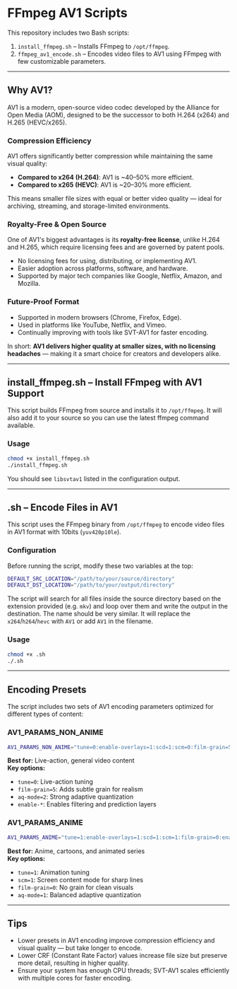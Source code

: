 # FFmpeg AV1 Scripts

This repository includes two Bash scripts:

1. `install_ffmpeg.sh` – Installs FFmpeg to `/opt/ffmpeg`.
2. `ffmpeg_av1_encode.sh` – Encodes video files to AV1 using FFmpeg with few customizable parameters.

---

## Why AV1?

AV1 is a modern, open-source video codec developed by the Alliance for Open Media (AOM), designed to be the successor to both H.264 (x264) and H.265 (HEVC/x265).

### Compression Efficiency

AV1 offers significantly better compression while maintaining the same visual quality:

- **Compared to x264 (H.264)**: AV1 is ~40–50% more efficient.
- **Compared to x265 (HEVC)**: AV1 is ~20–30% more efficient.

This means smaller file sizes with equal or better video quality — ideal for archiving, streaming, and storage-limited environments.

### Royalty-Free & Open Source

One of AV1's biggest advantages is its **royalty-free license**, unlike H.264 and H.265, which require licensing fees and are governed by patent pools.

- No licensing fees for using, distributing, or implementing AV1.
- Easier adoption across platforms, software, and hardware.
- Supported by major tech companies like Google, Netflix, Amazon, and Mozilla.

### Future-Proof Format

- Supported in modern browsers (Chrome, Firefox, Edge).
- Used in platforms like YouTube, Netflix, and Vimeo.
- Continually improving with tools like SVT-AV1 for faster encoding.

In short: **AV1 delivers higher quality at smaller sizes, with no licensing headaches** — making it a smart choice for creators and developers alike.

---

## install_ffmpeg.sh – Install FFmpeg with AV1 Support

This script builds FFmpeg from source and installs it to `/opt/ffmpeg`. It will also add it to your source so you can use the latest ffmpeg command available.

### Usage

```bash
chmod +x install_ffmpeg.sh
./install_ffmpeg.sh
```

You should see `libsvtav1` listed in the configuration output.

---

## .sh – Encode Files in AV1

This script uses the FFmpeg binary from `/opt/ffmpeg` to encode video files in AV1 format with 10bits (`yuv420p10le`).

### Configuration

Before running the script, modify these two variables at the top:

```bash
DEFAULT_SRC_LOCATION="/path/to/your/source/directory"
DEFAULT_DST_LOCATION="/path/to/your/output/directory"
```

The script will search for all files inside the source directory based on the extension provided (e.g. `mkv`) and loop over them and write the output in the destination. The name should be very similar. It will replace the `x264`/`h264`/`hevc` with `AV1` or add `AV1` in the filename. 

### Usage

```bash
chmod +x .sh
./.sh
```

---

## Encoding Presets

The script includes two sets of AV1 encoding parameters optimized for different types of content:

### AV1_PARAMS_NON_ANIME

```bash
AV1_PARAMS_NON_ANIME="tune=0:enable-overlays=1:scd=1:scm=0:film-grain=5:enable-tpl-la=1:enable-dlf=1:enable-cdef=1:enable-restoration=1:aq-mode=2"
```

**Best for:** Live-action, general video content  
**Key options:**

- `tune=0`: Live-action tuning
- `film-grain=5`: Adds subtle grain for realism
- `aq-mode=2`: Strong adaptive quantization
- `enable-*`: Enables filtering and prediction layers

### AV1_PARAMS_ANIME

```bash
AV1_PARAMS_ANIME="tune=1:enable-overlays=1:scd=1:scm=1:film-grain=0:enable-tpl-la=1:enable-dlf=1:enable-cdef=1:enable-restoration=1:aq-mode=1"
```

**Best for:** Anime, cartoons, and animated series  
**Key options:**

- `tune=1`: Animation tuning
- `scm=1`: Screen content mode for sharp lines
- `film-grain=0`: No grain for clean visuals
- `aq-mode=1`: Balanced adaptive quantization

---

## Tips

- Lower presets in AV1 encoding improve compression efficiency and visual quality — but take longer to encode.
- Lower CRF (Constant Rate Factor) values increase file size but preserve more detail, resulting in higher quality.
- Ensure your system has enough CPU threads; SVT-AV1 scales efficiently with multiple cores for faster encoding.



